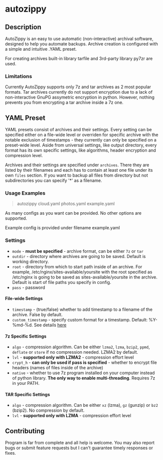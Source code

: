 # autozippy

## Description
AutoZippy is an easy to use automatic (non-interactive) archival software, designed to help you automate backups. Archive creation is configured with a simple and intuitive .YAML preset. 

For creating archives built-in library tarfile and 3rd-party library py7zr are used.

### Limitations
Currently AutoZippy supports only 7z and tar archives as 2 most popular formats. Tar archives currently do not support encryption due to a lack of non-interactive GnuPG assymetric encryption in python. However, nothing prevents you from encrypting a tar archive inside a 7z one.

## YAML Preset
YAML presets consist of archives and their settings. Every setting can be specified either on a file-wide level or overriden for specific archive with the notable exclusion of timestamps - they currently can only be specified on a preset-wide level. Aside from universal settings, like output directory, every format has its own specific settings, like algorithms, header encryption and compression level.

Archives and their settings are specified under `archives`. There they are listed by their filenames and each has to contain at least one file under its own `files` section. If you want to backup all files from directory but not subdirectories you can specify '*' as a filename.

### Usage Examples
> autozippy cloud.yaml photos.yaml example.yaml

As many configs as you want can be provided. No other options are supported.

Example config is provided under filename example.yaml 

### Settings

* `mode` - **must be specified** - archive format, can be either `7z` or `tar`
* `outdir` - directory where archives are going to be saved. Default is working directory.
* `root` - directory from which to start path inside of an archive. For example, /etc/nginx/sites-available/yoursite with the root specified as /etc/nginx is going to be saved as sites-available/yoursite in the archive. Default is start of file paths you specify in config.
* `pass` - password

#### File-wide Settings
* `timestamp` - (true/false) whether to add timestamp to a filename of the archive. False by default.
* `custom_timestamp` - specify custom format for a timestamp. Default: %Y-%md-%d. See details [here](https://docs.python.org/3/library/datetime.html#strftime-and-strptime-format-codes)

#### 7z Specific Settings
* `algo` - compression algorithm. Can be either `lzma2`, `lzma`, `bzip2`, `ppmd`, `deflate` or `store` if no compression needed. LZMA2 by default.
* `lvl` - **supported only with LZMA2** - compression effort level
* `crypt_h` - **can only be used if pass is specified** - whether to encrypt file headers (names of files inside of the archive)
* `native` - whether to use 7z program installed on your computer instead of python library. **The only way to enable multi-threading**. Requires 7z in your PATH.

#### TAR Specific Settings
* `algo` - compression algorithm. Can be either `xz` (lzma), `gz` (gunzip) or `bz2` (bzip2). No compression by default.
* `lvl` - **supported only with LZMA** - compression effort level

## Contributing
Program is far from complete and all help is welcome. You may also report bugs or submit feature requests but I can't guarantee timely responses or fixes. 